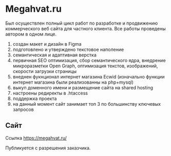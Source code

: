 # Megahvat.ru
Был осуществлен полный цикл работ по разработке и продвижению коммерческого веб сайта для частного клиента. Все работы проведены автором в одном лице.
 1) создан макет и дизайн в Figma
 2) подготовлено и утверждено текстовое наполение
 3) семантическая и адаптивная верстка 
 4) первичная SEO оптимизация, сбор семантического ядра, внедрение микроразметки Open Graph, оптимизация текстов, изображений, скорости загрузки страницы
 5) внеднен фукнционал интернет магазина Ecwid (изначально функции интернет магазина были реализованны на php+mysql)
 6) выкуп доменного имени и размещение сайта на shared hosting
 7) настроены редиректы в .htaccess
 9) поддержка проекта
 10) на данный момент сайт занимает топ 3 по большинству ключевых запросов

## Сайт
Ссылка https://megahvat.ru/

Публикуется с разрешения заказчика.
